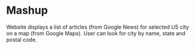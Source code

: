# Mashup

Website displays a list of articles (from Google News) for selected US city on a map (from Google Maps). User can look for city by name, state and postal code.
